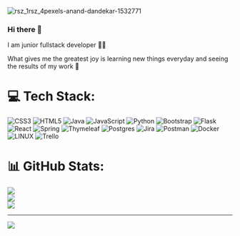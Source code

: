 
![rsz_1rsz_4pexels-anand-dandekar-1532771](https://user-images.githubusercontent.com/54028278/225720327-4ebeb7a1-ed24-4a43-9261-73e508f0c120.jpg)

### Hi there 👋

I am junior fullstack developer 👩‍💻                                                      
<!-- -->
What gives me the greatest joy is learning new things everyday and seeing the results of my work 💙

<!--
**904756/904756** is a ✨ _special_ ✨ repository because its `README.md` (this file) appears on your GitHub profile.

-->



# 💻 Tech Stack:
![CSS3](https://img.shields.io/badge/css3-%231572B6.svg?style=for-the-badge&logo=css3&logoColor=white) ![HTML5](https://img.shields.io/badge/html5-%23E34F26.svg?style=for-the-badge&logo=html5&logoColor=white) ![Java](https://img.shields.io/badge/java-%23ED8B00.svg?style=for-the-badge&logo=java&logoColor=white) ![JavaScript](https://img.shields.io/badge/javascript-%23323330.svg?style=for-the-badge&logo=javascript&logoColor=%23F7DF1E) ![Python](https://img.shields.io/badge/python-3670A0?style=for-the-badge&logo=python&logoColor=ffdd54) ![Bootstrap](https://img.shields.io/badge/bootstrap-%23563D7C.svg?style=for-the-badge&logo=bootstrap&logoColor=white) ![Flask](https://img.shields.io/badge/flask-%23000.svg?style=for-the-badge&logo=flask&logoColor=white) ![React](https://img.shields.io/badge/react-%2320232a.svg?style=for-the-badge&logo=react&logoColor=%2361DAFB) ![Spring](https://img.shields.io/badge/spring-%236DB33F.svg?style=for-the-badge&logo=spring&logoColor=white) ![Thymeleaf](https://img.shields.io/badge/Thymeleaf-%23005C0F.svg?style=for-the-badge&logo=Thymeleaf&logoColor=white) ![Postgres](https://img.shields.io/badge/postgres-%23316192.svg?style=for-the-badge&logo=postgresql&logoColor=white) ![Jira](https://img.shields.io/badge/jira-%230A0FFF.svg?style=for-the-badge&logo=jira&logoColor=white) ![Postman](https://img.shields.io/badge/Postman-FF6C37?style=for-the-badge&logo=postman&logoColor=white) ![Docker](https://img.shields.io/badge/docker-%230db7ed.svg?style=for-the-badge&logo=docker&logoColor=white) ![LINUX](https://img.shields.io/badge/Linux-FCC624?style=for-the-badge&logo=linux&logoColor=black) ![Trello](https://img.shields.io/badge/Trello-%23026AA7.svg?style=for-the-badge&logo=Trello&logoColor=white)
# 📊 GitHub Stats:
![](https://github-readme-stats.vercel.app/api?username=904756&theme=dark&hide_border=false&include_all_commits=false&count_private=false)<br/>
![](https://github-readme-streak-stats.herokuapp.com/?user=904756&theme=dark&hide_border=false)<br/>
![](https://github-readme-stats.vercel.app/api/top-langs/?username=904756&theme=dark&hide_border=false&include_all_commits=false&count_private=false&layout=compact)

---
[![](https://visitcount.itsvg.in/api?id=904756&icon=9&color=11)](https://visitcount.itsvg.in)

<!-- Proudly created with GPRM ( https://gprm.itsvg.in ) -->
